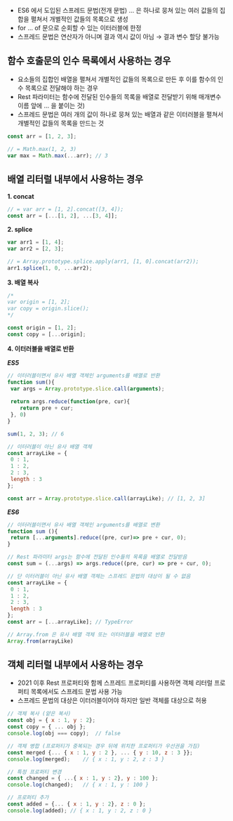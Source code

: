 -   ES6 에서 도입된 스프레드 문법(전개 문법) ... 은 하나로 뭉쳐 있는 여러 값들의 집합을 펼쳐서 개별적인 값들의 목록으로 생성
-   for ... of 문으로 순회할 수 있는 이터러블에 한정
-   스프레드 문법은 연산자가 아니며 결과 역시 값이 아님 → 결과 변수 할당 불가능

## **함수 호출문의 인수 목록에서 사용하는 경우**

-   요소들의 집합인 배열을 펼쳐서 개별적인 값들의 목록으로 만든 후 이를 함수의 인수 목록으로 전달해야 하는 경우
-   Rest 파라미터는 함수에 전달된 인수들의 목록을 배열로 전달받기 위해 매개변수 이름 앞에 ... 을 붙이는 것)
-   스프레드 문법은 여러 개의 값이 하나로 뭉쳐 있는 배열과 같은 이터러블을 펼쳐서 개별적인 값들의 목록을 만드는 것

``` javascript
const arr = [1, 2, 3];

// = Math.max(1, 2, 3)
var max = Math.max(...arr);	// 3
```

## **배열 리터럴 내부에서 사용하는 경우**

**1\. concat**

``` javascript
// = var arr = [1, 2].concat([3, 4]);
const arr = [...[1, 2], ...[3, 4]];
```

**2\. splice**

``` javascript
var arr1 = [1, 4];
var arr2 = [2, 3];

// = Array.prototype.splice.apply(arr1, [1, 0].concat(arr2));
arr1.splice(1, 0, ...arr2);
```

**3\. 배열 복사**

``` javascript
/*
var origin = [1, 2];
var copy = origin.slice();
*/

const origin = [1, 2];
const copy = [...origin];
```

**4\. 이터러블을 배열로 반환**

_**ES5**_

``` javascript
// 이터러블이면서 유사 배열 객체인 arguments를 배열로 반환
function sum(){
 var args = Array.prototype.slice.call(arguments);
 
 return args.reduce(function(pre, cur){
 	return pre + cur;
 }, 0)
}

sum(1, 2, 3); // 6

// 이터러블이 아닌 유사 배열 객체 
const arrayLike = {
 0 : 1,
 1 : 2,
 2 : 3,
 length : 3
};

const arr = Array.prototype.slice.call(arrayLike); // [1, 2, 3]
```

_**ES6**_

``` javascript
// 이터러블이면서 유사 배열 객체인 arguments를 배열로 변환
function sum (){
 return [...arguments].reduce((pre, cur)=> pre + cur, 0);
}

// Rest 파라미터 args는 함수에 전달된 인수들의 목록을 배열로 전달받음
const sum = (...args) => args.reduce((pre, cur) => pre + cur, 0); 

// 단 이터러블이 아닌 유사 배열 객체는 스프레드 문법의 대상이 될 수 없음
const arrayLike = {
 0 : 1,
 1 : 2,
 2 : 3,
 length : 3
};
const arr = [...arrayLike]; // TypeError

// Array.from 은 유사 배열 객체 또는 이터러블을 배열로 반환
Array.from(arrayLike)
```

## **객체 리터럴 내부에서 사용하는 경우**

-   2021 이후 Rest 프로퍼티와 함께 스프레드 프로퍼티를 사용하면 객체 리터럴 프로퍼티 목록에서도 스프레드 문법 사용 가능
-   스프레드 문법의 대상은 이터러블이어야 하지만 일반 객체를 대상으로 허용 

``` javascript
// 객체 복사 (얕은 복사)
const obj = { x : 1, y : 2};
const copy = { ... obj };
console.log(obj === copy);	// false

// 객체 병합 (프로퍼티가 중복되는 경우 뒤에 위치한 프로퍼티가 우선권을 가짐)
const merged {... { x : 1, y : 2 }, ... { y : 10, z : 3 }};
console.log(merged);	// { x : 1, y : 2, z : 3 }

// 특정 프로퍼티 변경
const changed = { ...{ x : 1, y : 2}, y : 100 };
console.log(changed);	// { x : 1, y : 100 }

// 프로퍼티 추가
const added = {... { x : 1, y : 2}, z : 0 };
console.log(added); // { x : 1, y : 2, z : 0 }
```
